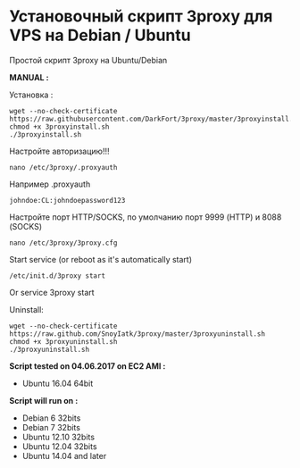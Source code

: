 Установочный скрипт 3proxy для VPS на Debian / Ubuntu
======================================================

Простой скрипт 3proxy на Ubuntu/Debian

**MANUAL :**

Установка :

    wget --no-check-certificate https://raw.githubusercontent.com/DarkFort/3proxy/master/3proxyinstall.sh
    chmod +x 3proxyinstall.sh
    ./3proxyinstall.sh

Настройте авторизацию!!! 

    nano /etc/3proxy/.proxyauth
	
Например .proxyauth

    johndoe:CL:johndoepassword123

Настройте порт HTTP/SOCKS, по умолчанию порт 9999 (HTTP) и 8088 (SOCKS)

    nano /etc/3proxy/3proxy.cfg
    

Start service (or reboot as it's automatically start)

    /etc/init.d/3proxy start
Or
    service 3proxy start
	
Uninstall:

	wget --no-check-certificate https://raw.github.com/SnoyIatk/3proxy/master/3proxyuninstall.sh
	chmod +x 3proxyuninstall.sh
	./3proxyuninstall.sh

**Script tested on 04.06.2017 on EC2 AMI :**

- Ubuntu 16.04 64bit

**Script will run on :**
- Debian 6 32bits
- Debian 7 32bits
- Ubuntu 12.10 32bits
- Ubuntu 12.04 32bits
- Ubuntu 14.04 and later
